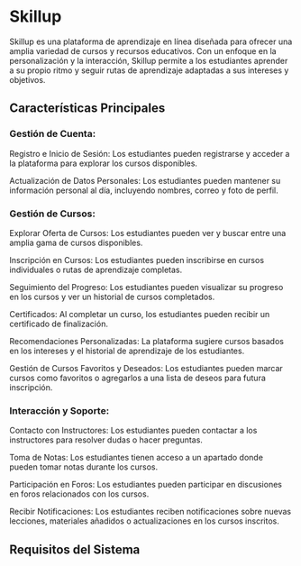 # Skillup
Skillup es una plataforma de aprendizaje en línea diseñada para ofrecer una amplia variedad de cursos y recursos educativos. Con un enfoque en la personalización y la interacción, Skillup permite a los estudiantes aprender a su propio ritmo y seguir rutas de aprendizaje adaptadas a sus intereses y objetivos.

## Características Principales

### Gestión de Cuenta:

Registro e Inicio de Sesión: Los estudiantes pueden registrarse y acceder a la plataforma para explorar los cursos disponibles.

Actualización de Datos Personales: Los estudiantes pueden mantener su información personal al día, incluyendo nombres, correo y foto de perfil.

### Gestión de Cursos:

Explorar Oferta de Cursos: Los estudiantes pueden ver y buscar entre una amplia gama de cursos disponibles.

Inscripción en Cursos: Los estudiantes pueden inscribirse en cursos individuales o rutas de aprendizaje completas.

Seguimiento del Progreso: Los estudiantes pueden visualizar su progreso en los cursos y ver un historial de cursos completados.

Certificados: Al completar un curso, los estudiantes pueden recibir un certificado de finalización.

Recomendaciones Personalizadas: La plataforma sugiere cursos basados en los intereses y el historial de aprendizaje de los estudiantes.

Gestión de Cursos Favoritos y Deseados: Los estudiantes pueden marcar cursos como favoritos o agregarlos a una lista de deseos para futura inscripción.

### Interacción y Soporte:

Contacto con Instructores: Los estudiantes pueden contactar a los instructores para resolver dudas o hacer preguntas.

Toma de Notas: Los estudiantes tienen acceso a un apartado donde pueden tomar notas durante los cursos.

Participación en Foros: Los estudiantes pueden participar en discusiones en foros relacionados con los cursos.

Recibir Notificaciones: Los estudiantes reciben notificaciones sobre nuevas lecciones, materiales añadidos o actualizaciones en los cursos inscritos.


## Requisitos del Sistema
